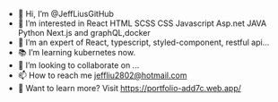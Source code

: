 - 👋 Hi, I’m @JeffLiusGitHub
- 👀 I’m interested in React HTML SCSS CSS Javascript Asp.net JAVA Python Next.js and graphQL,docker
- 🌱 I’m an expert of React, typescript, styled-component, restful api...
- 📚 I’m learning kubernetes now.
- 💞️ I’m looking to collaborate on ...
- 📫 How to reach me jeffliu2802@hotmail.com
- 📄 Want to learn more? Visit https://portfolio-add7c.web.app/ 

<!---
JeffLiusGitHub/JeffLiusGitHub is a ✨ special ✨ repository because its `README.md` (this file) appears on your GitHub profile.
You can click the Preview link to take a look at your changes.
--->
